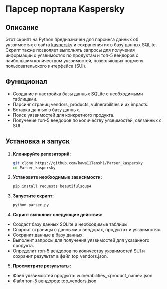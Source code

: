 # Парсер портала Kaspersky

## Описание

Этот скрипт на Python предназначен для парсинга данных об уязвимостях с сайта [kaspersky](threats.kaspersky.com) и сохранения их в базу данных SQLite. Скрипт также позволяет выполнять запросы для получения информации о уязвимостях по продуктам и топ-5 вендоров с наибольшим количеством уязвимостей, позволяющих подмену пользовательского интерфейса (SUI).

## Функционал

- Создание и настройка базы данных SQLite с необходимыми таблицами.
- Парсинг страниц vendors, products, vulnerabilities и их impacts.
- Вставка данных в базу данных.
- Поиск уязвимостей для конкретного продукта.
- Получение топ-5 вендоров по количеству уязвимостей, связанных с SUI.

## Установка и запуск

1. **Клонируйте репозиторий:**

   ```bash
   git clone https://github.com/kawa11Tensh1/Parser_kaspersky
   cd Parser_kaspersky
   ```

2. **Установите необходимые зависимости:**

    ```bash
    pip install requests beautifulsoup4
    ```

3. **Запустите скрипт:**

    ```bash
    python parser.py
    ```

4. **Скрипт выполнит следующие действия:**

- Создаст базу данных SQLite и необходимые таблицы.
- Спарсит страницы с данными о вендорах, продуктах и уязвимостях.
- Сохранит данные в базу данных.
- Выполнит запросы для получения уязвимостей для указанного продукта.
- Определит топ-5 вендоров по количеству уязвимостей SUI и сохранит результат в файл top_vendors.json.

5. **Просмотрите результаты:**

- Файл уязвимостей продукта: vulnerabilities_<product_name>.json
- Файл топ-5 вендоров: top_vendors.json